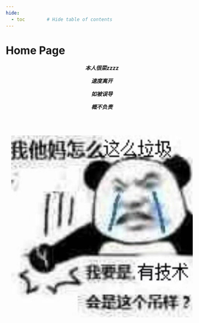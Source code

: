 ```yaml
---
hide:
  - toc        # Hide table of contents
---
```


# Home Page



***<center>本人很菜zzzz</center>***

***<center>速度离开</center>***

***<center>如被误导</center>***

***<center>概不负责</center>***

<br>

<br>

<br>



<div align=center><img src="img\home_page.jpg" alt="home_page" style="zoom:50%;" />
</div>







